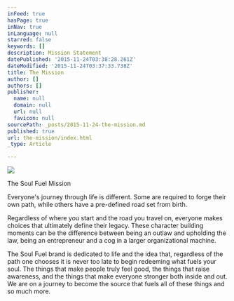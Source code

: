 ```yaml
---
inFeed: true
hasPage: true
inNav: true
inLanguage: null
starred: false
keywords: []
description: Mission Statement
datePublished: '2015-11-24T03:38:28.261Z'
dateModified: '2015-11-24T03:37:33.738Z'
title: The Mission
author: []
authors: []
publisher:
  name: null
  domain: null
  url: null
  favicon: null
sourcePath: _posts/2015-11-24-the-mission.md
published: true
url: the-mission/index.html
_type: Article

---
```

![](https://the-grid-user-content.s3-us-west-2.amazonaws.com/cf8e7fb9-2b0e-465e-9cfb-056e746934f2.png)

The Soul Fuel Mission

Everyone's journey through life is different. Some are required to forge their own path, while others have a pre-defined road set from birth. 

Regardless of where you start and the road you travel on, everyone makes choices that ultimately define their legacy. These character building moments can be the difference between being an outlaw and upholding the law, being an entrepreneur and a cog in a larger organizational machine.
 
The Soul Fuel brand is dedicated to life and the idea that, regardless of the path one chooses it is never too late to begin redeeming what fuels your soul. The things that make people truly feel good, the things that raise awareness, and the things that make everyone stronger both inside and out.
We are on a journey to become the source that fuels all of these things and so much more.